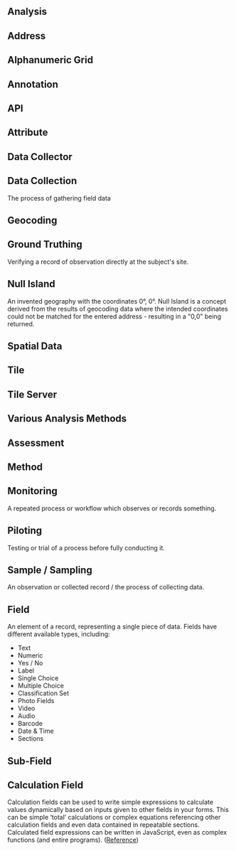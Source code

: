 ## Analysis
## Address
## Alphanumeric Grid
## Annotation
## API
## Attribute

## Data Collector

## Data Collection
The process of gathering field data 
## Geocoding


## Ground Truthing
Verifying a record of observation directly at the subject's site.
## Null Island
An invented geography with the coordinates 0°, 0°. Null Island is a concept derived from the results of geocoding data where the intended coordinates could not be matched for the entered address - resulting in a "0,0" being returned.
## Spatial Data
## Tile
## Tile Server


## Various Analysis Methods

## Assessment

## Method

## Monitoring
A repeated process or workflow which observes or records something.
## Piloting
Testing or trial of a process before fully conducting it.
## Sample / Sampling
An observation or collected record / the process of collecting data.
## Field
An element of a record, representing a single piece of data. Fields have different available types, including: 
* Text 
* Numeric
* Yes / No
* Label
* Single Choice
* Multiple Choice
* Classification Set
* Photo Fields
* Video
* Audio
* Barcode
* Date & Time
* Sections
## Sub-Field

## Calculation Field
Calculation fields can be used to write simple expressions to calculate values dynamically based on inputs given to other fields in your forms. This can be simple ‘total’ calculations or complex equations referencing other calculation fields and even data contained in repeatable sections. Calculated field expressions can be written in JavaScript, even as complex functions (and entire programs). ([Reference](http://www.fulcrumapp.com/help/calculation-fields/))

##